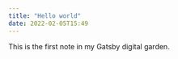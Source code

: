 ```yaml
---
title: "Hello world"
date: 2022-02-05T15:49
---
```


This is the first note in my Gatsby digital garden. 